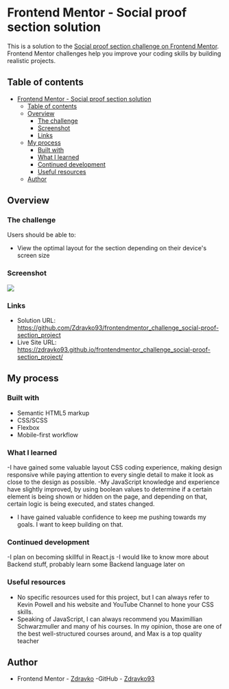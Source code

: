 # Frontend Mentor - Social proof section solution

This is a solution to the [Social proof section challenge on Frontend Mentor](https://www.frontendmentor.io/challenges/social-proof-section-6e0qTv_bA). Frontend Mentor challenges help you improve your coding skills by building realistic projects. 

## Table of contents

- [Frontend Mentor - Social proof section solution](#frontend-mentor---social-proof-section-solution)
  - [Table of contents](#table-of-contents)
  - [Overview](#overview)
    - [The challenge](#the-challenge)
    - [Screenshot](#screenshot)
    - [Links](#links)
  - [My process](#my-process)
    - [Built with](#built-with)
    - [What I learned](#what-i-learned)
    - [Continued development](#continued-development)
    - [Useful resources](#useful-resources)
  - [Author](#author)


## Overview

### The challenge

Users should be able to:

- View the optimal layout for the section depending on their device's screen size

### Screenshot

![](images/social-proof-project_screenshot.png)


### Links

- Solution URL: https://github.com/Zdravko93/frontendmentor_challenge_social-proof-section_project
- Live Site URL: https://zdravko93.github.io/frontendmentor_challenge_social-proof-section_project/


## My process

### Built with

- Semantic HTML5 markup
- CSS/SCSS
- Flexbox
- Mobile-first workflow


### What I learned

-I have gained some valuable layout CSS coding experience, making design responsive while paying attention to every single detail to make it look as close to the design as possible.
-My JavaScript knowledge and experience have slightly improved, by using boolean values to determine if a certain element is being shown or hidden on the page, and depending on that, certain logic is being executed, and states changed. 
- I have gained valuable confidence to keep me pushing towards my goals. I want to keep building on that.


### Continued development
-I plan on becoming skillful in React.js
-I would like to know more about Backend stuff, probably learn some Backend language later on

### Useful resources
- No specific resources used for this project, but I can always refer to Kevin Powell and his website and YouTube Channel to hone your CSS skills. 
- Speaking of JavaScript, I can always recommend you Maximillian Schwarzmuller and many of his courses. In my opinion, those are one of the best well-structured courses around, and 
Max is a top quality teacher


## Author
- Frontend Mentor - [Zdravko](https://www.frontendmentor.io/profile/Zdravko93)
-GitHub - [Zdravko93](https://github.com/Zdravko93)
